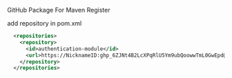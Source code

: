GitHub Package For Maven Register

add repository in pom.xml
```xml
  <repositories>
    <repository>
      <id>authentication-module</id>
      <url>https://NicknameID: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@maven.pkg.github.com/NicknameID/MavenRegister</url>
    </repository>
  </repositories>
```
